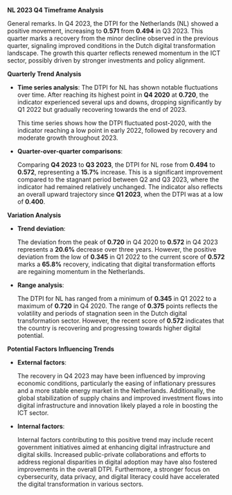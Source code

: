 

**NL 2023 Q4 Timeframe Analysis**

General remarks. In Q4 2023, the DTPI for the Netherlands (NL) showed a positive movement, increasing to **0.571** from **0.494** in Q3 2023. This quarter marks a recovery from the minor decline observed in the previous quarter, signaling improved conditions in the Dutch digital transformation landscape. The growth this quarter reflects renewed momentum in the ICT sector, possibly driven by stronger investments and policy alignment.

**Quarterly Trend Analysis**

- **Time series analysis**: 
  The DTPI for NL has shown notable fluctuations over time. After reaching its highest point in **Q4 2020** at **0.720**, the indicator experienced several ups and downs, dropping significantly by Q1 2022 but gradually recovering towards the end of 2023.

  This time series shows how the DTPI fluctuated post-2020, with the indicator reaching a low point in early 2022, followed by recovery and moderate growth throughout 2023.

- **Quarter-over-quarter comparisons**:
  
  Comparing **Q4 2023** to **Q3 2023**, the DTPI for NL rose from **0.494** to **0.572**, representing a **15.7%** increase. This is a significant improvement compared to the stagnant period between Q2 and Q3 2023, where the indicator had remained relatively unchanged. The indicator also reflects an overall upward trajectory since **Q1 2023**, when the DTPI was at a low of **0.400**.

**Variation Analysis**

- **Trend deviation**:
  
  The deviation from the peak of **0.720** in Q4 2020 to **0.572** in Q4 2023 represents a **20.6%** decrease over three years. However, the positive deviation from the low of **0.345** in Q1 2022 to the current score of **0.572** marks a **65.8%** recovery, indicating that digital transformation efforts are regaining momentum in the Netherlands.

- **Range analysis**:
  
  The DTPI for NL has ranged from a minimum of **0.345** in Q1 2022 to a maximum of **0.720** in Q4 2020. The range of **0.375** points reflects the volatility and periods of stagnation seen in the Dutch digital transformation sector. However, the recent score of **0.572** indicates that the country is recovering and progressing towards higher digital potential.

**Potential Factors Influencing Trends**

- **External factors**:
  
  The recovery in Q4 2023 may have been influenced by improving economic conditions, particularly the easing of inflationary pressures and a more stable energy market in the Netherlands. Additionally, the global stabilization of supply chains and improved investment flows into digital infrastructure and innovation likely played a role in boosting the ICT sector.

- **Internal factors**:
  
  Internal factors contributing to this positive trend may include recent government initiatives aimed at enhancing digital infrastructure and digital skills. Increased public-private collaborations and efforts to address regional disparities in digital adoption may have also fostered improvements in the overall DTPI. Furthermore, a stronger focus on cybersecurity, data privacy, and digital literacy could have accelerated the digital transformation in various sectors.

